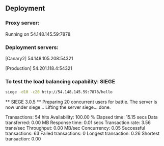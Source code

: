 
## Deployment

### Proxy server:

Running on 54.148.145.59:7878


### Deployment servers:

[Canary2]
54.148.105.208:54321

[Production]
54.201.118.4:54321


### To test the load balancing capability: SIEGE

```bash
siege -d10 -c20 http://54.148.145.59:7878/hello
```
** SIEGE 3.0.5
** Preparing 20 concurrent users for battle.
The server is now under siege...
Lifting the server siege...      done.

Transactions:		          54 hits
Availability:		      100.00 %
Elapsed time:		       15.15 secs
Data transferred:	        0.00 MB
Response time:		        0.01 secs
Transaction rate:	        3.56 trans/sec
Throughput:		        0.00 MB/sec
Concurrency:		        0.05
Successful transactions:          63
Failed transactions:	           0
Longest transaction:	        0.26
Shortest transaction:	        0.00


